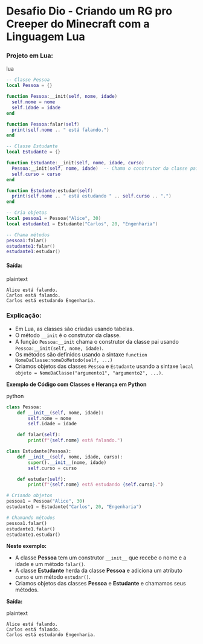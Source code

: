 # Desafio Dio - Criando um RG pro Creeper do Minecraft com a Linguagem Lua 



### **Projeto em Lua:**

lua



```lua
-- Classe Pessoa
local Pessoa = {}

function Pessoa:__init(self, nome, idade)
  self.nome = nome
  self.idade = idade
end

function Pessoa:falar(self)
  print(self.nome .. " está falando.")
end

-- Classe Estudante
local Estudante = {}

function Estudante:__init(self, nome, idade, curso)
  Pessoa:__init(self, nome, idade)  -- Chama o construtor da classe pai
  self.curso = curso
end

function Estudante:estudar(self)
  print(self.nome .. " está estudando " .. self.curso .. ".")
end

-- Cria objetos
local pessoa1 = Pessoa("Alice", 30)
local estudante1 = Estudante("Carlos", 20, "Engenharia")

-- Chama métodos
pessoa1:falar()
estudante1:falar()
estudante1:estudar()
```



#### **Saída:**

plaintext



```plaintext
Alice está falando.
Carlos está falando.
Carlos está estudando Engenharia.
```



### **Explicação:**

- Em Lua, as classes são criadas usando tabelas.
- O método `__init` é o construtor da classe.
- A função `Pessoa:__init` chama o construtor da classe pai usando `Pessoa:__init(self, nome, idade)`.
- Os métodos são definidos usando a sintaxe `function NomeDaClasse:nomeDoMetodo(self, ...)`
- Criamos objetos das classes `Pessoa` e `Estudante` usando a sintaxe `local objeto = NomeDaClasse("argumento1", "argumento2", ...)`.



**Exemplo de Código com Classes e Herança em Python**

python



```python
class Pessoa:
    def __init__(self, nome, idade):
        self.nome = nome
        self.idade = idade

    def falar(self):
        print(f"{self.nome} está falando.")

class Estudante(Pessoa):
    def __init__(self, nome, idade, curso):
        super().__init__(nome, idade)
        self.curso = curso

    def estudar(self):
        print(f"{self.nome} está estudando {self.curso}.")

# Criando objetos
pessoa1 = Pessoa("Alice", 30)
estudante1 = Estudante("Carlos", 20, "Engenharia")

# Chamando métodos
pessoa1.falar()
estudante1.falar()
estudante1.estudar()
```



**Neste exemplo:**

- A classe **Pessoa** tem um construtor `__init__` que recebe o nome e a idade e um método `falar()`.
- A classe **Estudante** herda da classe **Pessoa** e adiciona um atributo `curso` e um método `estudar()`.
- Criamos objetos das classes **Pessoa** e **Estudante** e chamamos seus métodos.



**Saída:**

plaintext



```plaintext
Alice está falando.
Carlos está falando.
Carlos está estudando Engenharia.
```
